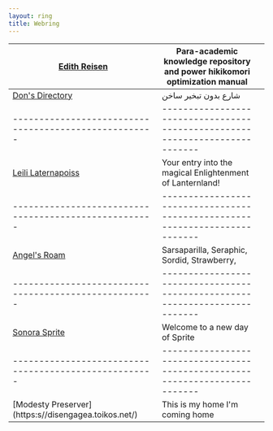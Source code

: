 ```yaml
---
layout: ring
title: Webring
---
```


| [Edith Reisen](http://reisen.netlify.app/)            | Para-academic knowledge repository and power hikikomori optimization manual |     |
| ----------------------------------------------------- | --------------------------------------------------------------------------- | --- |
| [Don's Directory](http://dons.directory/)             | شارع بدون تبخير ساخن                                                        |     |
| ----------------------------------------------------- | --------------------------------------------------------------------------- |
| [Leili Laternapoiss](https://leili.netlify.app/)      | Your entry into the magical Enlightenment of Lanternland!                   |     |
| ----------------------------------------------------- | --------------------------------------------------------------------------- |
| [Angel's Roam](https://eplenas.neocities.org/)       | Sarsaparilla, Seraphic, Sordid, Strawberry,                                 |     |
| ----------------------------------------------------- | --------------------------------------------------------------------------- |
| [Sonora Sprite](https://spritecore.netlify.app/)     | Welcome to a new day of Sprite                                              |     |
| ----------------------------------------------------- | --------------------------------------------------------------------------- |
| [Modesty Preserver] (https:s//disengagea.toikos.net/) | This is my home I'm coming home                                             |     |